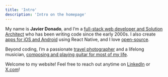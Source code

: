 ```yaml
---
title: 'Intro'
description: 'Intro on the homepage'
---
```


My name is **Javier Donado**, and I’m a [full-stack web developer and Solution Architect](/about) who has been writing code since the early 2000s. I also create [apps for iOS and Android](/apps) using React Native, and I love [open-source](https://github.com/mrdonado).

Beyond coding, I’m a passionate [travel photographer](https://instagram.com/jdonadolens) and a lifelong musician, [composing and playing guitar for most of my life](https://jdonado.bandcamp.com).

Welcome to my website! Feel free to reach out anytime on [LinkedIn](https://linkedin.com/in/jdonado) or [X.com](https://twitter.com/jdonado)!
